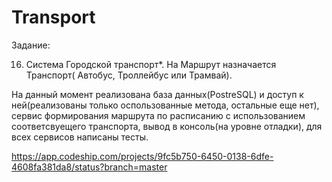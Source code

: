 # Transport
Задание:

16.	Система Городской транспорт*. На Маршрут назначается Транспорт( Автобус, Троллейбус или Трамвай). 

На данный момент реализована база данных(PostreSQL) и доступ к ней(реализованы только оспользованные метода, остальные еще нет), 
сервис формирования маршрута по расписанию с использованием соответсвуещего транспорта, вывод в консоль(на уровне отладки), для всех сервисов написаны тесты.

https://app.codeship.com/projects/9fc5b750-6450-0138-6dfe-4608fa381da8/status?branch=master
